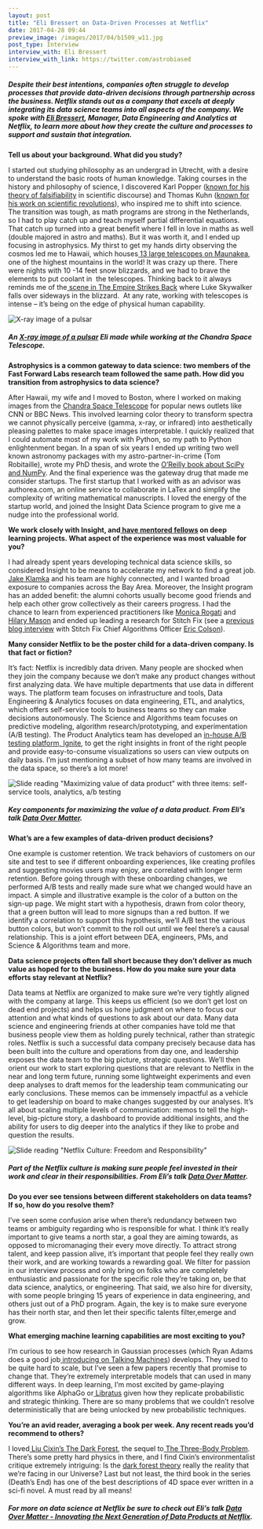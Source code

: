 ```yaml
---
layout: post
title: "Eli Bressert on Data-Driven Processes at Netflix"
date: 2017-04-28 09:44
preview_image: /images/2017/04/b1509_w11.jpg
post_type: Interview
interview_with: Eli Bressert
interview_with_link: https://twitter.com/astrobiased
---
```


##### Despite their best intentions, companies often struggle to develop processes that provide data-driven decisions through partnership across the business. Netflix stands out as a company that excels at deeply integrating its data science teams into all aspects of the company. We spoke with [Eli Bressert](https://twitter.com/astrobiased), Manager, Data Engineering and Analytics at Netflix, to learn more about how they create the culture and processes to support and sustain that integration.

**Tell us about your background. What did you study?**

I started out studying philosophy as an undergrad in Utrecht, with a desire to understand the basic roots of human knowledge. Taking courses in the history and philosophy of science, I discovered Karl Popper ([known for his theory of falsifiability](https://plato.stanford.edu/entries/popper/) in scientific discourse) and Thomas Kuhn ([known for his work on scientific revolutions](https://plato.stanford.edu/entries/thomas-kuhn/)), who inspired me to shift into science. The transition was tough, as math programs are strong in the Netherlands, so I had to play catch up and teach myself partial differential equations. That catch up turned into a great benefit where I fell in love in maths as well (double majored in astro and maths). But it was worth it, and I ended up focusing in astrophysics. My thirst to get my hands dirty observing the cosmos led me to Hawaii, which houses[ 13 large telescopes on Maunakea](http://www.imiloahawaii.org/61/astronomical-observatories), one of the highest mountains in the world! It was crazy up there. There were nights with 10 -14 feet snow blizzards, and we had to brave the elements to put coolant in &nbsp;the telescopes. Thinking back to it always reminds me of the[ scene in The Empire Strikes Back](https://www.youtube.com/watch?v=CXmp1hLK0tY) where Luke Skywalker falls over sideways in the blizzard. &nbsp;At any rate, working with telescopes is intense – it’s being on the edge of physical human capability.

![X-ray image of a pulsar](/images/2017/04/b1509_w11.jpg)

##### An [X-ray image of a pulsar](http://chandra.harvard.edu/photo/2009/b1509/) Eli made while working at the Chandra Space Telescope.

**Astrophysics is a common gateway to data science: two members of the Fast Forward Labs research team followed the same path. How did you transition from astrophysics to data science?**

After Hawaii, my wife and I moved to Boston, where I worked on making images from the [Chandra Space Telescope](http://chandra.harvard.edu/about/axaf_mission.html) for popular news outlets like CNN or BBC News. This involved learning color theory to transform spectra we cannot physically perceive (gamma, x-ray, or infrared) into aesthetically pleasing palettes to make space images interpretable. I quickly realized that I could automate most of my work with Python, so my path to Python enlightenment began. In a span of six years I ended up writing two well known astronomy packages with my astro-partner-in-crime (Tom Robitaille), wrote my PhD thesis, and wrote the [O’Reilly book about SciPy and NumPy](http://shop.oreilly.com/product/0636920020219.do). And the final experience was the gateway drug that made me consider startups. The first startup that I worked with as an advisor was authorea.com, an online service to collaborate in LaTex and simplify the complexity of writing mathematical manuscripts. I loved the energy of the startup world, and joined the Insight Data Science program to give me a nudge into the professional world.

**We work closely with Insight, and[ have mentored fellows](http://blog.fastforwardlabs.com/2016/08/26/exploring-deep-learning-on-satellite-data.html) on deep learning projects. What aspect of the experience was most valuable for you?**

I had already spent years developing technical data science skills, so considered Insight to be means to accelerate my network to find a great job.[ Jake Klamka](https://www.linkedin.com/in/jakeklamka/) and his team are highly connected, and I wanted broad exposure to companies across the Bay Area. Moreover, the Insight program has an added benefit: the alumni cohorts usually become good friends and help each other grow collectively as their careers progress. I had the chance to learn from experienced practitioners like [Monica Rogati](https://twitter.com/mrogati) and [Hilary Mason](https://twitter.com/hmason) and ended up leading a research for Stitch Fix (see a [previous blog interview](http://blog.fastforwardlabs.com/2016/05/25/human-machine-algorithms-interview-with-eric.html) with Stitch Fix Chief Algorithms Officer [Eric Colson](https://twitter.com/ericcolson)).

**Many consider Netflix to be the poster child for a data-driven company. Is that fact or fiction?**

It’s fact: Netflix is incredibly data driven. Many people are shocked when they join the company because we don’t make any product changes without first analyzing data. We have multiple departments that use data in different ways. The platform team focuses on infrastructure and tools, Data Engineering &amp; Analytics focuses on data engineering, ETL, and analytics, which offers self-service tools to business teams so they can make decisions autonomously. The Science and Algorithms team focuses on predictive modeling, algorithm research/prototyping, and experimentation (A/B testing). The Product Analytics team has developed an [in-house A/B testing platform, Ignite](http://techblog.netflix.com/2016/04/its-all-about-testing-netflix.html), to get the right insights in front of the right people and provide easy-to-consume visualizations so users can view outputs on daily basis. I’m just mentioning a subset of how many teams are involved in the data space, so there’s a lot more!

![Slide reading "Maximizing value of data product" with three items: self-service tools, analytics, a/b testing](/images/2017/04/bressert-slide.png)

##### Key components for maximizing the value of a data product. From Eli’s talk [Data Over Matter](https://www.youtube.com/watch?v=pFly0N-hjYo).

**What’s are a few examples of data-driven product decisions?**

One example is customer retention. We track behaviors of customers on our site and test to see if different onboarding experiences, like creating profiles and suggesting movies users may enjoy, are correlated with longer term retention. Before going through with these onboarding changes, we performed A/B tests and really made sure what we changed would have an impact. A simple and illustrative example is the color of a button on the sign-up page. We might start with a hypothesis, drawn from color theory, that a green button will lead to more signups than a red button. If we identify a correlation to support this hypothesis, we’ll A/B test the various button colors, but won’t commit to the roll out until we feel there’s a causal relationship. This is a joint effort between DEA, engineers, PMs, and Science &amp; Algorithms team and more.

**Data science projects often fall short because they don’t deliver as much value as hoped for to the business. How do you make sure your data efforts stay relevant at Netflix?**

Data teams at Netflix are organized to make sure we’re very tightly aligned with the company at large. This keeps us efficient (so we don’t get lost on dead end projects) and helps us hone judgment on where to focus our attention and what kinds of questions to ask about our data. Many data science and engineering friends at other companies have told me that business people view them as holding purely technical, rather than strategic roles. Netflix is such a successful data company precisely because data has been built into the culture and operations from day one, and leadership exposes the data team to the big picture, strategic questions. We’ll then orient our work to start exploring questions that are relevant to Netflix in the near and long term future, running some lightweight experiments and even deep analyses to draft memos for the leadership team communicating our early conclusions. These memos can be immensely impactful as a vehicle to get leadership on board to make changes suggested by our analyses. It’s all about scaling multiple levels of communication: memos to tell the high-level, big-picture story, a dashboard to provide additional insights, and the ability for users to dig deeper into the analytics if they like to probe and question the results. 

![Slide reading "Netflix Culture: Freedom and Responsibility"](/images/2017/04/bressert-slide-culture.png)

##### Part of the Netflix culture is making sure people feel invested in their work and clear in their responsibilities. From Eli’s talk [Data Over Matter](https://www.youtube.com/watch?v=pFly0N-hjYo).

**Do you ever see tensions between different stakeholders on data teams? If so, how do you resolve them?**

I’ve seen some confusion arise when there’s redundancy between two teams or ambiguity regarding who is responsible for what. I think it’s really important to give teams a north star, a goal they are aiming towards, as opposed to micromanaging their every move directly. To attract strong talent, and keep passion alive, it’s important that people feel they really own their work, and are working towards a rewarding goal. We filter for passion in our interview process and only bring on folks who are completely enthusiastic and passionate for the specific role they’re taking on, be that data science, analytics, or engineering. That said, we also hire for diversity, with some people bringing 15 years of experience in data engineering, and others just out of a PhD program. Again, the key is to make sure everyone has their north star, and then let their specific talents filter,emerge and grow.

**What emerging machine learning capabilities are most exciting to you?**

I’m curious to see how research in Gaussian processes (which Ryan Adams does a good job[ introducing on Talking Machines](http://www.thetalkingmachines.com/blog/2016/1/28/openai-and-gaussian-processes)) develops. They used to be quite hard to scale, but I’ve seen a few papers recently that promise to change that. They’re extremely interpretable models that can used in many different ways. In deep learning, I’m most excited by game-playing algorithms like AlphaGo or[ Libratus](https://www.cmu.edu/news/stories/archives/2017/january/AI-beats-poker-pros.html) given how they replicate probabilistic and strategic thinking. There are so many problems that we couldn’t resolve deterministically that are being unlocked by new probabilistic techniques.

**You’re an avid reader, averaging a book per week. Any recent reads you’d recommend to others?**

I loved[ Liu Cixin’s The Dark Forest](https://en.wikipedia.org/wiki/The_Dark_Forest), the sequel to[ The Three-Body Problem](https://en.wikipedia.org/wiki/The_Three-Body_Problem). There’s some pretty hard physics in there, and I find Cixin’s environmentalist critique extremely intriguing: Is the [dark forest theory](https://www.quora.com/What-is-the-Dark-Forest-Theory-of-the-cosmos-which-is-a-response-to-the-Fermi-Paradox) really the reality that we’re facing in our Universe? Last but not least, the third book in the series (Death’s End) has one of the best descriptions of 4D space ever written in a sci-fi novel. A must read by all means!

##### For more on data science at Netflix be sure to check out Eli’s talk [Data Over Matter - Innovating the Next Generation of Data Products at Netflix](https://www.youtube.com/watch?v=pFly0N-hjYo).